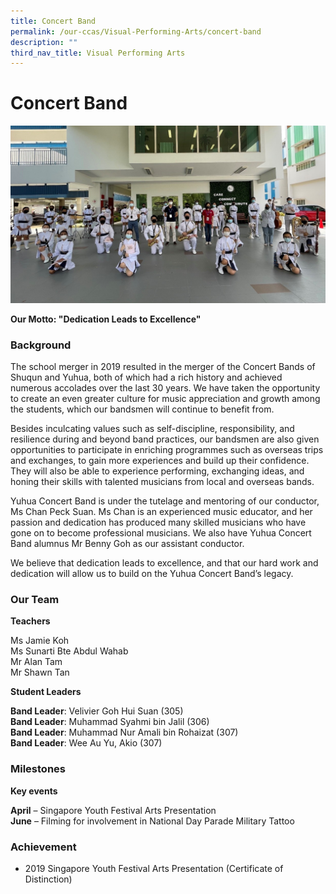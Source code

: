 ```yaml
---
title: Concert Band
permalink: /our-ccas/Visual-Performing-Arts/concert-band
description: ""
third_nav_title: Visual Performing Arts
---
```

# **Concert Band**

![](/images/dd.jpg)

**Our Motto: "Dedication Leads to Excellence"**

### Background

The school merger in 2019 resulted in the merger of the Concert Bands of Shuqun and Yuhua, both of which had a rich history and achieved numerous accolades over the last 30 years. We have taken the opportunity to create an even greater culture for music appreciation and growth among the students, which our bandsmen will continue to benefit from. 

Besides inculcating values such as self-discipline, responsibility, and resilience during and beyond band practices, our bandsmen are also given opportunities to participate in enriching programmes such as overseas trips and exchanges, to gain more experiences and build up their confidence. They will also be able to experience performing, exchanging ideas, and honing their skills with talented musicians from local and overseas bands. 

Yuhua Concert Band is under the tutelage and mentoring of our conductor, Ms Chan Peck Suan. Ms Chan is an experienced music educator, and her passion and dedication has produced many skilled musicians who have gone on to become professional musicians. We also have Yuhua Concert Band alumnus Mr Benny Goh as our assistant conductor. 

We believe that dedication leads to excellence, and that our hard work and dedication will allow us to build on the Yuhua Concert Band’s legacy.

### Our Team

**Teachers**

Ms Jamie Koh   
Ms Sunarti Bte Abdul Wahab   
Mr Alan Tam   
Mr Shawn Tan

**Student Leaders**

**Band Leader**: Velivier Goh Hui Suan (305)   
**Band Leader**: Muhammad Syahmi bin Jalil (306)   
**Band Leader**: Muhammad Nur Amali bin Rohaizat (307)   
**Band Leader**: Wee Au Yu, Akio (307)

### Milestones

**Key events**  

**April** – Singapore Youth Festival Arts Presentation   
**June** – Filming for involvement in National Day Parade Military Tattoo

### **Achievement**

* 2019 Singapore Youth Festival Arts Presentation (Certificate of Distinction)